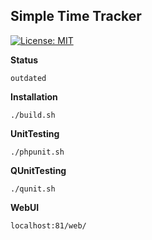 **Simple Time Tracker**
---
[![License: MIT](https://img.shields.io/badge/License-MIT-green.svg)](https://opensource.org/licenses/MIT)

**Status**

    outdated

**Installation**

    ./build.sh

**UnitTesting**

    ./phpunit.sh
    
**QUnitTesting**

    ./qunit.sh

**WebUI**

    localhost:81/web/
